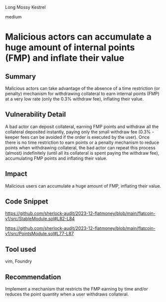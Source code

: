 Long Mossy Kestrel

medium

# Malicious actors can accumulate a huge amount of internal points (FMP) and inflate their value

## Summary
Malicious actors can take advantage of the absence of a time restriction (or penalty) mechanism for withdrawing collateral to earn internal points (FMP) at a very low rate (only the 0.3% withdraw fee), inflating their value.

## Vulnerability Detail
A bad actor can deposit collateral, earning FMP points and withdraw all the collateral deposited instantly, paying only the small  withdraw fee (0.3% - keeper fees can be avoided if the order is executed by the user).  Once there is no time restriction to earn points or a penalty mechanism to reduce points when withdrawing collateral, the bad actor can repeat this process (almost) indefinitely (until all its collateral is spent paying the withdraw fee), accumulating FMP points and inflating their value.

## Impact
Malicious users can accumulate a huge amount of FMP, inflating their value.

## Code Snippet
https://github.com/sherlock-audit/2023-12-flatmoney/blob/main/flatcoin-v1/src/StableModule.sol#L82-L84

https://github.com/sherlock-audit/2023-12-flatmoney/blob/main/flatcoin-v1/src/PointsModule.sol#L77-L87

## Tool used
vim, Foundry

## Recommendation
Implement a mechanism that restricts the FMP earning by time and/or reduces the point quantity when a user withdraws collateral.